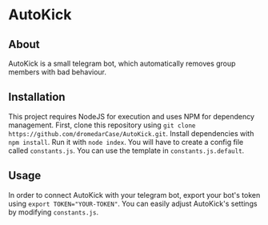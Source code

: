 # AutoKick

## About

AutoKick is a small telegram bot, which automatically removes group members with bad behaviour.

## Installation

This project requires NodeJS for execution and uses NPM for dependency management.
First, clone this repository using `git clone https://github.com/dromedarCase/AutoKick.git`.
Install dependencies with `npm install`. Run it with `node index`.
You will have to create a config file called `constants.js`. You can use the template in `constants.js.default`.
## Usage

In order to connect AutoKick with your telegram bot, export your bot's token using `export TOKEN="YOUR-TOKEN"`.
You can easily adjust AutoKick's settings by modifying `constants.js`.
